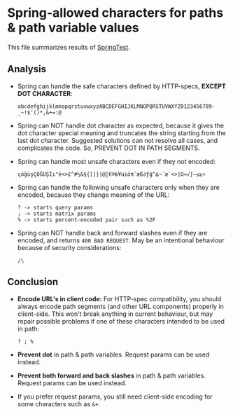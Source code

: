 # Spring-allowed characters for paths & path variable values

This file summarizes results of [SpringTest](SpringTest.kt).

## Analysis

- Spring can handle the safe characters defined by HTTP-specs,
  **EXCEPT DOT CHARACTER**:

    ```
    abcdefghijklmnopqrstuvwxyzABCDEFGHIJKLMNOPQRSTUVWXYZ0123456789-_~!$'()*,&+=:@
    ```

- Spring can NOT handle dot character as expected, because it gives
  the dot character special meaning and truncates the string starting
  from the last dot character. Suggested solutions can not resolve all
  cases, and complicates the code. So, PREVENT DOT IN PATH SEGMENTS.

- Spring can handle most unsafe characters even if they not encoded:

    ```
    çöğüşÇÖĞÜŞİı"é<>£^#½&§{[]}|@∑€®₺¥üiöπ¨æß∂ƒğ^∆¬´æ`<>|Ω≈√∫~≤≥÷
    ```

- Spring can handle the following unsafe characters only when they are
  encoded, because they change meaning of the URL:

    ```
    ? -> starts query params
    ; -> starts matrix params
    % -> starts percent-encoded pair such as %2F
    ```

- Spring can NOT handle back and forward slashes even if they are encoded,
  and returns `400 BAD REQUEST`. May be an intentional behaviour because
  of security considerations:

    ```
    /\
    ```


## Conclusion

- **Encode URL's in client code:** For HTTP-spec compatibility,
  you should always encode path segments (and other URL components)
  properly in client-side. This won't break anything in current
  behaviour, but may repair possible problems if one of these characters
  intended to be used in path:

    ```
    ? ; %
    ```

- **Prevent dot** in path & path variables. Request params can be used
  instead.

- **Prevent both forward and back slashes** in path & path variables.
  Request params can be used instead.

- If you prefer request params, you still need client-side encoding for
  some characters such as `&+`.
